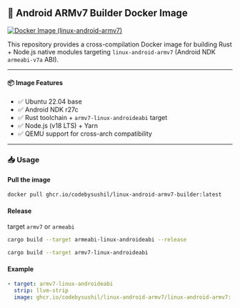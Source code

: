 ## 🐳 Android ARMv7 Builder Docker Image

[![Docker Image (linux-android-armv7)](https://github.com/codebysushil/linux-android-armv7/actions/workflows/docker-publish.yml/badge.svg)](https://github.com/codebysushil/linux-android-armv7/actions/workflows/docker-publish.yml)

This repository provides a cross-compilation Docker image for building Rust + Node.js native modules targeting `linux-android-armv7` (Android NDK `armeabi-v7a` ABI).

---

#### 📦 Image Features

- ✅ Ubuntu 22.04 base
- ✅ Android NDK r27c 
- ✅ Rust toolchain + `armv7-linux-androideabi` target
- ✅ Node.js (v18 LTS) + Yarn
- ✅ QEMU support for cross-arch compatibility

---

### 📥 Usage

#### Pull the image

```bash
docker pull ghcr.io/codebysushil/linux-android-armv7-builder:latest
```

#### Release
target `armv7` or `armeabi`

```bash
cargo build --target armeabi-linux-androideabi --release

cargo build --target armv7-linux-androideabi
```

#### Example

```yml
- target: armv7-linux-androideabi
  strip: llvm-strip
  image: ghcr.io/codebysushil/linux-android-armv7/linux-android-armv7: latest@sha256:90632d805b53d78e5f0fe98c0ac8ceb3528b344a00b024106b66919fbf91d887
```
